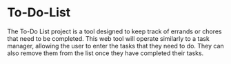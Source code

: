 # To-Do-List
The To-Do List project is a tool designed to keep track of errands or chores that need to be completed. This web tool will operate similarly to a task manager, allowing the user to enter the tasks that they need to do. They can also remove them from the list once they have completed their tasks.
